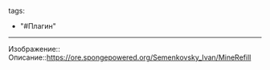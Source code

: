 tags:
  - "#Плагин"
---
Изображение::
Описание::https://ore.spongepowered.org/Semenkovsky_Ivan/MineRefill